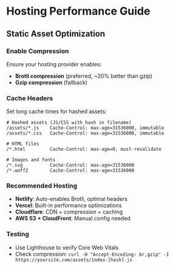 # Hosting Performance Guide

## Static Asset Optimization

### Enable Compression
Ensure your hosting provider enables:
- **Brotli compression** (preferred, ~20% better than gzip)
- **Gzip compression** (fallback)

### Cache Headers
Set long cache times for hashed assets:
```
# Hashed assets (JS/CSS with hash in filename)
/assets/*.js    Cache-Control: max-age=31536000, immutable
/assets/*.css   Cache-Control: max-age=31536000, immutable

# HTML files
/*.html         Cache-Control: max-age=0, must-revalidate

# Images and fonts  
/*.svg          Cache-Control: max-age=31536000
/*.woff2        Cache-Control: max-age=31536000
```

### Recommended Hosting
- **Netlify**: Auto-enables Brotli, optimal headers
- **Vercel**: Built-in performance optimizations
- **Cloudflare**: CDN + compression + caching
- **AWS S3 + CloudFront**: Manual config needed

### Testing
- Use Lighthouse to verify Core Web Vitals
- Check compression: `curl -H "Accept-Encoding: br,gzip" -I https://yoursite.com/assets/index-[hash].js`
